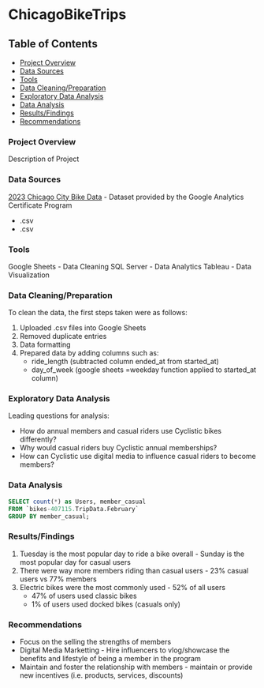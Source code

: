 # ChicagoBikeTrips

## Table of Contents

- [Project Overview](#project-overview)
- [Data Sources](#data-sources)
- [Tools](#tools)
- [Data Cleaning/Preparation](#data-cleaning-preparation)
- [Exploratory Data Analysis](#exploratory-data-analysis)
- [Data Analysis](#data-analysis)
- [Results/Findings](#results-findings)
- [Recommendations](#recommendations)

### Project Overview

Description of Project

### Data Sources

[2023 Chicago City Bike Data](https://divvy-tripdata.s3.amazonaws.com/index.html) - Dataset provided by the Google Analytics Certificate Program
  - .csv
  - .csv

### Tools

Google Sheets - Data Cleaning
SQL Server - Data Analytics
Tableau - Data Visualization

### Data Cleaning/Preparation

To clean the data, the first steps taken were as follows:
1. Uploaded .csv files into Google Sheets
2. Removed duplicate entries
3. Data formatting
4. Prepared data by adding columns such as:
   - ride_length (subtracted column ended_at from started_at)
   - day_of_week (google sheets =weekday function applied to started_at column)
   
### Exploratory Data Analysis

Leading questions for analysis:
  - How do annual members and casual riders use Cyclistic bikes differently?
  - Why would casual riders buy Cyclistic annual memberships?
  - How can Cyclistic use digital media to influence casual riders to become members?

### Data Analysis

```sql
SELECT count(*) as Users, member_casual
FROM `bikes-407115.TripData.February`
GROUP BY member_casual;
```

### Results/Findings
  1. Tuesday is the most popular day to ride a bike overall - Sunday is the most popular day for casual users
  2. There were way more members riding than casual users - 23% casual users vs 77% members
  3. Electric bikes were the most commonly used - 52% of all users
     - 47% of users used classic bikes
     - 1% of users used docked bikes (casuals only)
    
### Recommendations
- Focus on the selling the strengths of members
- Digital Media Marketting - Hire influencers to vlog/showcase the benefits and lifestyle of being a member in the program
- Maintain and foster the relationship with members - maintain or provide new incentives (i.e. products, services, discounts)
